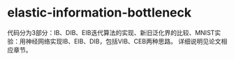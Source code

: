 # elastic-information-bottleneck
代码分为3部分：IB、DIB、EIB迭代算法的实现、新旧泛化界的比较、MNIST实验：用神经网络实现IB、EIB、DIB，包括VIB、CEB两种思路。
详细说明见论文相应章节。
